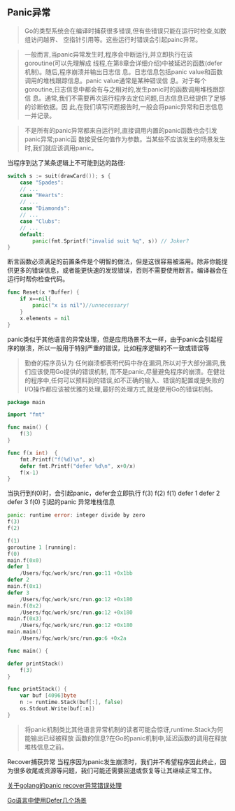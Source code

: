 ## Panic异常
> Go的类型系统会在编译时捕获很多错误,但有些错误只能在运行时检查,如数组访问越界、 空指针引用等。这些运行时错误会引起painc异常。

> 一般而言,当panic异常发生时,程序会中断运行,并立即执行在该goroutine(可以先理解成 线程,在第8章会详细介绍)中被延迟的函数(defer 机制)。随后,程序崩溃并输出日志信 息。日志信息包括panic value和函数调用的堆栈跟踪信息。panic value通常是某种错误信 息。对于每个goroutine,日志信息中都会有与之相对的,发生panic时的函数调用堆栈跟踪信 息。通常,我们不需要再次运行程序去定位问题,日志信息已经提供了足够的诊断依据。因 此,在我们填写问题报告时,一般会将panic异常和日志信息一并记录。

> 不是所有的panic异常都来自运行时,直接调用内置的panic函数也会引发panic异常;panic函 数接受任何值作为参数。当某些不应该发生的场景发生时,我们就应该调用panic。

当程序到达了某条逻辑上不可能到达的路径:
```go
switch s := suit(drawCard()); s {
    case "Spades":
    // ...
    case "Hearts":
    // ...
    case "Diamonds":
    // ...
    case "Clubs":
    // ...
    default:
        panic(fmt.Sprintf("invalid suit %q", s)) // Joker?
}
```

断言函数必须满足的前置条件是个明智的做法，但是这很容易被滥用。除非你能提供更多的错误信息，或者能更快速的发现错误，否则不需要使用断言。编译器会在运行时帮你检查代码。  
```go
func Reset(x *Buffer) {
    if x==nil{
        panic("x is nil")//unnecessary!
    }
    x.elements = nil
}
```

panic类似于其他语言的异常处理，但是应用场景不太一样，由于panic会引起程序的崩溃，所以一般用于特别严重的错误，比如程序逻辑的不一致或错误等
>勤奋的程序员认为 任何崩溃都表明代码中存在漏洞,所以对于大部分漏洞,我们应该使用Go提供的错误机制, 而不是panic,尽量避免程序的崩溃。在健壮的程序中,任何可以预料到的错误,如不正确的输入、错误的配置或是失败的I/O操作都应该被优雅的处理,最好的处理方式,就是使用Go的错误机制。

```go
package main

import "fmt"

func main() {
	f(3)
}

func f(x int)  {
	fmt.Printf("f(%d)\n", x)
	defer fmt.Printf("defer %d\n", x+0/x)
	f(x-1)
}

```

当执行到f(0)时，会引起panic，defer会立即执行
f(3)
f(2)
f(1)
defer 1
defer 2
defer 3
f(0) 引起的panic 异常堆栈信息
```go
panic: runtime error: integer divide by zero
f(3)
f(2)

f(1)
goroutine 1 [running]:
f(0)
main.f(0x0)
defer 1
	/Users/fqc/work/src/run.go:11 +0x1bb
defer 2
main.f(0x1)
defer 3
	/Users/fqc/work/src/run.go:12 +0x180
main.f(0x2)
	/Users/fqc/work/src/run.go:12 +0x180
main.f(0x3)
	/Users/fqc/work/src/run.go:12 +0x180
main.main()
	/Users/fqc/work/src/run.go:6 +0x2a
```

```go
func main() {

defer printStack()
    f(3)
}

func printStack() {
    var buf [4096]byte
    n := runtime.Stack(buf[:], false)
    os.Stdout.Write(buf[:n])
}
```
>将panic机制类比其他语言异常机制的读者可能会惊讶,runtime.Stack为何能输出已经被释放 函数的信息?在Go的panic机制中,延迟函数的调用在释放堆栈信息之前。

Recover捕获异常
当程序因为panic发生崩溃时，我们并不希望程序因此终止，因为很多收尾或资源等问题，我们可能还需要回退或恢复等让其继续正常工作。


[关于golang的panic recover异常错误处理](http://xiaorui.cc/2016/03/09/%E5%85%B3%E4%BA%8Egolang%E7%9A%84panic-recover%E5%BC%82%E5%B8%B8%E9%94%99%E8%AF%AF%E5%A4%84%E7%90%86/)

[Go语言中使用Defer几个场景](http://developer.51cto.com/art/201306/400489.htm)










